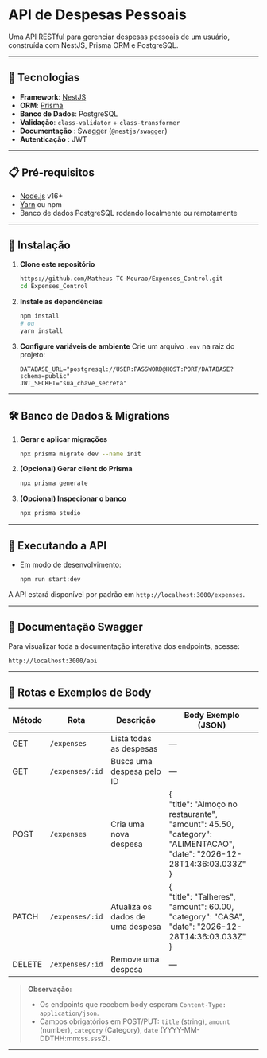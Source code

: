 
# API de Despesas Pessoais

Uma API RESTful para gerenciar despesas pessoais de um usuário, construída com NestJS, Prisma ORM e PostgreSQL.

---

## 🚀 Tecnologias

- **Framework**: [NestJS](https://nestjs.com/)
- **ORM**: [Prisma](https://www.prisma.io/)
- **Banco de Dados**: PostgreSQL
- **Validação**: `class-validator` + `class-transformer`
- **Documentação** : Swagger (`@nestjs/swagger`)
- **Autenticação** : JWT

---

## 📋 Pré-requisitos

- [Node.js](https://nodejs.org/) v16+
- [Yarn](https://yarnpkg.com/) ou npm
- Banco de dados PostgreSQL rodando localmente ou remotamente

---

## 🔧 Instalação

1. **Clone este repositório**
   ```bash
   https://github.com/Matheus-TC-Mourao/Expenses_Control.git
   cd Expenses_Control


2. **Instale as dependências**

   ```bash
   npm install
   # ou
   yarn install
   ```

3. **Configure variáveis de ambiente**
   Crie um arquivo `.env` na raiz do projeto:

   ```dotenv
   DATABASE_URL="postgresql://USER:PASSWORD@HOST:PORT/DATABASE?schema=public"
   JWT_SECRET="sua_chave_secreta"
   ```

---

## 🛠️ Banco de Dados & Migrations

1. **Gerar e aplicar migrações**

   ```bash
   npx prisma migrate dev --name init
   ```

2. **(Opcional) Gerar client do Prisma**

   ```bash
   npx prisma generate
   ```

3. **(Opcional) Inspecionar o banco**

   ```bash
   npx prisma studio
   ```

---

## 🚨 Executando a API

* Em modo de desenvolvimento:

  ```bash
  npm run start:dev
  ```

A API estará disponível por padrão em `http://localhost:3000/expenses`.

---

## 📄 Documentação Swagger

Para visualizar toda a documentação interativa dos endpoints, acesse:

```
http://localhost:3000/api
```

---
## 🚦 Rotas e Exemplos de Body

| Método | Rota                   | Descrição                            | Body Exemplo (JSON)                                         |
|--------|------------------------|--------------------------------------|-------------------------------------------------------------|
| GET    | `/expenses`            | Lista todas as despesas              | —                                                           |
| GET    | `/expenses/:id`        | Busca uma despesa pelo ID            | —                                                           |
| POST   | `/expenses`            | Cria uma nova despesa                | {<br>"title": "Almoço no restaurante",<br>  "amount": 45.50,<br>  "category": "ALIMENTACAO",<br>  "date": "2026-12-28T14:36:03.033Z"<br>} |
| PATCH    | `/expenses/:id`        | Atualiza os dados de uma despesa     | {<br>  "title": "Talheres",<br>  "amount": 60.00,<br>  "category": "CASA",<br>  "date": "2026-12-28T14:36:03.033Z"<br>} |
| DELETE | `/expenses/:id`        | Remove uma despesa                   | —                                                           |

> **Observação:**
> - Os endpoints que recebem body esperam `Content-Type: application/json`.
> - Campos obrigatórios em POST/PUT: `title` (string), `amount` (number), `category` (Category), `date` (YYYY-MM-DDTHH:mm:ss.sssZ).

---



